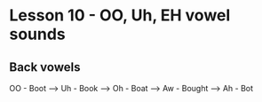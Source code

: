 # Lesson 10 - OO, Uh, EH vowel sounds

## Back vowels

OO - Boot --> Uh - Book --> Oh - Boat --> Aw - Bought --> Ah - Bot
